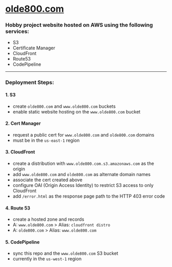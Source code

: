 # [olde800.com](https://olde800.com)

### Hobby project website hosted on AWS using the following services:

- S3
- Certificate Manager
- CloudFront
- Route53
- CodePipeline

*****

### Deployment Steps:
#### 1. S3
- create `olde800.com` and `www.olde800.com` buckets
- enable static website hosting on the `www.olde800.com` bucket

#### 2. Cert Manager
- request a public cert for `www.olde800.com` and `olde800.com` domains
- must be in the `us-east-1` region

#### 3. CloudFront
- create a distribution with `www.olde800.com.s3.amazonaws.com` as the origin
- add `www.olde800.com` and `olde800.com` as alternate domain names
- associate the cert created above
- configure OAI (Origin Access Identity) to restrict S3 access to only CloudFront
- add `/error.html` as the response page path to the HTTP 403 error code

#### 4. Route 53
- create a hosted zone and records
- A: `www.olde800.com` > Alias: `cloudfront distro`
- A: `olde800.com` > Alias: `www.olde800.com`

#### 5. CodePipeline
- sync this repo and the `www.olde800.com` S3 bucket
- currently in the `us-west-1` region
